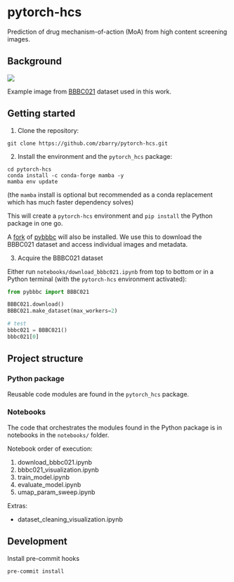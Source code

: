 # pytorch-hcs

Prediction of drug mechanism-of-action (MoA) from high content screening images.

## Background

![](https://data.broadinstitute.org/bbbc/BBBC021/aurora-kinase-inhibitor.png)

Example image from [BBBC021](https://bbbc.broadinstitute.org/BBBC021) dataset
used in this work.

## Getting started

1. Clone the repository:

```
git clone https://github.com/zbarry/pytorch-hcs.git
```

2. Install the environment and the `pytorch_hcs` package:

```
cd pytorch-hcs
conda install -c conda-forge mamba -y
mamba env update
```

(the `mamba` install is optional but recommended as a conda replacement which has much faster dependency solves)

This will create a `pytorch-hcs` environment and `pip install` the Python package in one go.

A [fork](https://github.com/zbarry/pybbbc) of [pybbbc](https://github.com/giacomodeodato/pybbbc) will also be installed.
We use this to download the BBBC021 dataset and access individual images and metadata.

3. Acquire the BBBC021 dataset

Either run `notebooks/download_bbbc021.ipynb` from top to bottom or in a Python terminal (with the `pytorch-hcs` environment activated):

```python
from pybbbc import BBBC021

BBBC021.download()
BBBC021.make_dataset(max_workers=2)

# test
bbbc021 = BBBC021()
bbbc021[0]
```

## Project structure

### Python package

Reusable code modules are found in the `pytorch_hcs` package.

### Notebooks

The code that orchestrates the modules found in the Python package is in notebooks in the `notebooks/` folder.

Notebook order of execution:

1. download_bbbc021.ipynb
2. bbbc021_visualization.ipynb
3. train_model.ipynb
4. evaluate_model.ipynb
5. umap_param_sweep.ipynb

Extras:
* dataset_cleaning_visualization.ipynb

## Development

Install pre-commit hooks

`pre-commit install`
